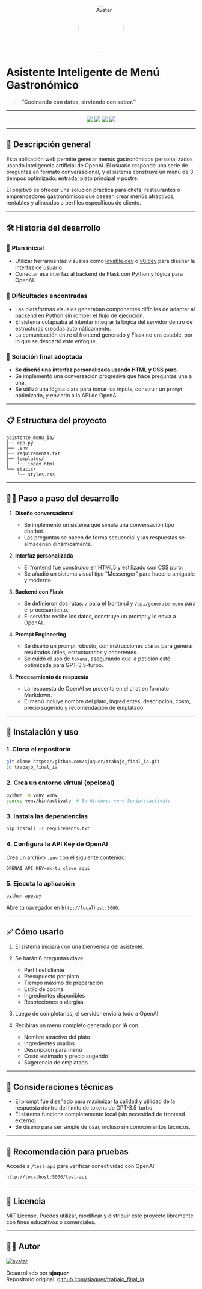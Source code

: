 
<p align="center">
  <img src="https://avatars.githubusercontent.com/u/72231436?v=4" alt="Avatar" width="120" style="border-radius: 50%;" />
</p>

# Asistente Inteligente de Menú Gastronómico

> **“Cocinando con datos, sirviendo con sabor.”**

---

<p align="center">
  <img src="https://img.shields.io/badge/Flask-2.3.2-lightgray?logo=flask&logoColor=black" />
  <img src="https://img.shields.io/badge/OpenAI-1.24.0-blue?logo=openai&logoColor=white" />
  <img src="https://img.shields.io/badge/Python-3.11-yellow?logo=python&logoColor=black" />
  <img src="https://img.shields.io/badge/License-MIT-green" />
</p>

---

## 🧠 Descripción general

Esta aplicación web permite generar menús gastronómicos personalizados usando inteligencia artificial de OpenAI. El usuario responde una serie de preguntas en formato conversacional, y el sistema construye un menú de 3 tiempos optimizado: entrada, plato principal y postre.

El objetivo es ofrecer una solución práctica para chefs, restaurantes o emprendedores gastronómicos que deseen crear menús atractivos, rentables y alineados a perfiles específicos de cliente.

---

## 🛠️ Historia del desarrollo

### 🔹 Plan inicial

- Utilizar herramientas visuales como [lovable.dev](https://lovable.dev/) o [v0.dev](https://v0.dev/) para diseñar la interfaz de usuario.
- Conectar esa interfaz al backend de Flask con Python y lógica para OpenAI.

### 🔹 Dificultades encontradas

- Las plataformas visuales generaban componentes difíciles de adaptar al backend en Python sin romper el flujo de ejecución.
- El sistema colapsaba al intentar integrar la lógica del servidor dentro de estructuras creadas automáticamente.
- La comunicación entre el frontend generado y Flask no era estable, por lo que se descartó este enfoque.

### 🔹 Solución final adoptada

- **Se diseñó una interfaz personalizada usando HTML y CSS puro**.
- Se implementó una conversación progresiva que hace preguntas una a una.
- Se utilizó una lógica clara para tomar los inputs, construir un `prompt` optimizado, y enviarlo a la API de OpenAI.

---

## 📋 Estructura del proyecto

```
asistente_menu_ia/
├── app.py
├── .env
├── requirements.txt
├── templates/
│   └── index.html
└── static/
    └── styles.css
```

---

## 🚶‍♂️ Paso a paso del desarrollo

1. **Diseño conversacional**  
   - Se implementó un sistema que simula una conversación tipo chatbot.
   - Las preguntas se hacen de forma secuencial y las respuestas se almacenan dinámicamente.

2. **Interfaz personalizada**  
   - El frontend fue construido en HTML5 y estilizado con CSS puro.
   - Se añadió un sistema visual tipo "Messenger" para hacerlo amigable y moderno.

3. **Backend con Flask**  
   - Se definieron dos rutas: `/` para el frontend y `/api/generate-menu` para el procesamiento.
   - El servidor recibe los datos, construye un prompt y lo envía a OpenAI.

4. **Prompt Engineering**  
   - Se diseñó un prompt robusto, con instrucciones claras para generar resultados útiles, estructurados y coherentes.
   - Se cuidó el uso de `tokens`, asegurando que la petición esté optimizada para GPT-3.5-turbo.

5. **Procesamiento de respuesta**  
   - La respuesta de OpenAI se presenta en el chat en formato Markdown.
   - El menú incluye nombre del plato, ingredientes, descripción, costo, precio sugerido y recomendación de emplatado.

---

## 💾 Instalación y uso

### 1. Clona el repositorio

```bash
git clone https://github.com/sjaquer/trabajo_final_ia.git
cd trabajo_final_ia
```

### 2. Crea un entorno virtual (opcional)

```bash
python -m venv venv
source venv/bin/activate  # En Windows: venv\Scripts\activate
```

### 3. Instala las dependencias

```bash
pip install -r requirements.txt
```

### 4. Configura la API Key de OpenAI

Crea un archivo `.env` con el siguiente contenido:

```
OPENAI_API_KEY=sk-tu_clave_aqui
```

### 5. Ejecuta la aplicación

```bash
python app.py
```

Abre tu navegador en `http://localhost:5000`.

---

## ✅ Cómo usarlo

1. El sistema iniciará con una bienvenida del asistente.
2. Se harán 6 preguntas clave:
   - Perfil del cliente
   - Presupuesto por plato
   - Tiempo máximo de preparación
   - Estilo de cocina
   - Ingredientes disponibles
   - Restricciones o alergias
3. Luego de completarlas, el servidor enviará todo a OpenAI.
4. Recibirás un menú completo generado por IA con:

   - Nombre atractivo del plato
   - Ingredientes usados
   - Descripción para menú
   - Costo estimado y precio sugerido
   - Sugerencia de emplatado

---

## 📌 Consideraciones técnicas

- El prompt fue diseñado para maximizar la calidad y utilidad de la respuesta dentro del límite de tokens de GPT-3.5-turbo.
- El sistema funciona completamente local (sin necesidad de frontend externo).
- Se diseñó para ser simple de usar, incluso sin conocimientos técnicos.

---

## 🧪 Recomendación para pruebas

Accede a `/test-api` para verificar conectividad con OpenAI:

```
http://localhost:5000/test-api
```

---

## 📝 Licencia

MIT License. Puedes utilizar, modificar y distribuir este proyecto libremente con fines educativos o comerciales.

---

## 👨‍💻 Autor

[![avatar](https://avatars.githubusercontent.com/u/72231436?v=4)](https://github.com/sjaquer)

Desarrollado por **sjaquer**  
Repositorio original: [github.com/sjaquer/trabajo_final_ia](https://github.com/sjaquer/trabajo_final_ia)

